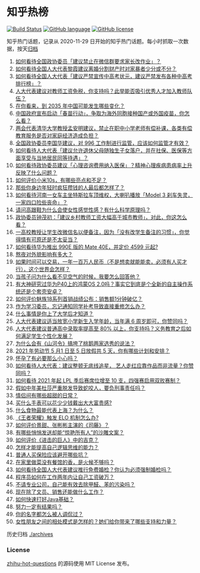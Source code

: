 # 知乎热榜
[![Build Status](https://github.com/ToWeLong/zhihu-hot-questions/workflows/CI/badge.svg)](https://github.com/ToWeLong/zhihu-hot-questions/actions)
[![GitHub language](https://img.shields.io/badge/language-golang-orange.svg)](https://golang.org/)
[![GitHub license](https://img.shields.io/github/license/ToWeLong/zhihu-hot-questions)](https://github.com/ToWeLong/zhihu-hot-questions/blob/main/LICENSE)

知乎热门话题，记录从 2020-11-29 日开始的知乎热门话题。每小时抓取一次数据，按天[归档](./archives)

<!-- BEGIN -->

1. [如何看待全国政协委员「建议禁止在微信群要求家长改作业」？](https://www.zhihu.com/question/448203861)
1. [如何看待全国人大代表黎霞建议离婚分割财产时对家暴者少分或不分？](https://www.zhihu.com/question/448382475)
1. [如何看待全国人大代表「建议严禁宣传中高考状元，建议严禁发布各种中高考排行榜」？](https://www.zhihu.com/question/448195929)
1. [人大代表建议对教师工资免税，你支持吗？此举能否吸引优秀人才加入教师队伍？](https://www.zhihu.com/question/448361377)
1. [在你看来，到 2035 年中国可能发生哪些变化？](https://www.zhihu.com/question/447592800)
1. [中国政府宣布启动「春苗行动」，争取为海外同胞接种国产或外国疫苗，你怎么看？](https://www.zhihu.com/question/448217663)
1. [两会代表清华大学教授孟安明建议，禁止在职中小学老师有偿补课，各类有偿教育服务是否对家庭经济造成负担？](https://www.zhihu.com/question/448419438)
1. [全国政协委员李国华建议，对 996 工作制进行监管，应该如何监管才有效？](https://www.zhihu.com/question/448500726)
1. [如何看待人大代表「建议允许退休父母随独生子女落户，并在社保、医保等方面享受与当地居民同等待遇」？](https://www.zhihu.com/question/448360534)
1. [如何看待政协委员建议「心理咨询费用纳入医保」？精神心理疾病患病率上升反映了什么问题？](https://www.zhihu.com/question/448413544)
1. [如何评价小米10s，有哪些亮点和不足？](https://www.zhihu.com/question/448239993)
1. [那些你身边年轻时疯狂攒钱的人最后都怎样了？](https://www.zhihu.com/question/408964456)
1. [如何看待河南一女车主坐特斯拉车顶维权，大喇叭播放「Model 3 刹车失灵，一家四口险些丧命」？](https://www.zhihu.com/question/448569872)
1. [请问高跟鞋为什么会使女性感觉性感？有什么科学原理吗？](https://www.zhihu.com/question/364229842)
1. [政协委员钟茂初：「建议乡村教师工资大幅高于城市教师」，对此，你这怎么看？](https://www.zhihu.com/question/448359133)
1. [一高校教授让学生改微信名以便备注，因为「没有改学生备注的习惯」，你觉得情有可原还是不太妥当？](https://www.zhihu.com/question/447768082)
1. [如何看待华为推出 990E 版的 Mate 40E，并定价 4599 元起?](https://www.zhihu.com/question/448542406)
1. [熬夜对外貌影响有多大？](https://www.zhihu.com/question/284075314)
1. [如果时间可以交易，一年一百万人民币（不是想卖就能能卖，必须有人买才行），这个世界会怎样？](https://www.zhihu.com/question/448434265)
1. [当孩子问为什么看不见空气的时候，我要怎么回答他？](https://www.zhihu.com/question/447360931)
1. [有大神研究过华为P40上的鸿蒙OS 2.0吗？事实它到底是个全新的自主操作系统还是个套壳安卓？](https://www.zhihu.com/question/448136663)
1. [如何评价魅族18系列首销战绩公布：销售额1分钟破亿？](https://www.zhihu.com/question/448204205)
1. [作为学习委员，忘记通知同学补考导致直接重修怎么办？](https://www.zhihu.com/question/367786613)
1. [什么事情是你上了大学后才知道？](https://www.zhihu.com/question/355322953)
1. [人大代表建议适当放宽小学新生入学年龄，当年满 6 周岁即可，你赞同吗？](https://www.zhihu.com/question/448559898)
1. [人大代表建议普通高中录取率提高至 80% 以上，你支持吗？义务教育之后如何满足学生个性化发展？](https://www.zhihu.com/question/448440699)
1. [为什么会有《山河令》搞垮了桃鹅两家选秀的说法？](https://www.zhihu.com/question/448035069)
1. [2021 年劳动节 5 月1 日至 5 日放假共 5 天，你有哪些计划和安排？](https://www.zhihu.com/question/448603091)
1. [怀孕了有必要那么小心吗？](https://www.zhihu.com/question/27690623)
1. [如何看待人大代表：建议整顿无底线追星， 艺人走红应靠作品而非流量？你赞同吗？](https://www.zhihu.com/question/448545659)
1. [如何看待 2021 年起 LPL 季后赛席位增至 10 支，四强赛启用双败赛制？](https://www.zhihu.com/question/438866948)
1. [假如中年美杜莎严重脱发导致蛇咬人，要负刑事责任吗？](https://www.zhihu.com/question/447530178)
1. [情侣间有哪些超甜的日常？](https://www.zhihu.com/question/63310794)
1. [买什么手表可以花少少钱戴出大大富贵感?](https://www.zhihu.com/question/415690787)
1. [什么食物最能代表上海？为什么？](https://www.zhihu.com/question/447695693)
1. [《王者荣耀》触发 ELO 机制怎么办?](https://www.zhihu.com/question/341453743)
1. [如何评价景甜、张彬彬主演的《司藤》？](https://www.zhihu.com/question/448202818)
1. [有哪些悄悄发送却能“惊艳所有人”的沙雕文案？](https://www.zhihu.com/question/443152285)
1. [如何评价《进击的巨人》中的吉克？](https://www.zhihu.com/question/60927899)
1. [怎样才能提高自己逻辑思维的能力？](https://www.zhihu.com/question/333617763)
1. [普通人买保险应该避开哪些坑？](https://www.zhihu.com/question/302888154)
1. [在家里做菜没有餐馆的香，是火候不够吗？](https://www.zhihu.com/question/448347304)
1. [如何看待全国人大代表建议推行免费婚检？你认为必须强制婚检吗？](https://www.zhihu.com/question/448556408)
1. [程序员如何在工作两年内让自己工资破万？](https://www.zhihu.com/question/64648392)
1. [不请专业公司，自己能有效去除甲醛、苯的污染吗？](https://www.zhihu.com/question/35664576)
1. [现在除了文员、销售还能做什么工作？](https://www.zhihu.com/question/429496537)
1. [如何快速打好Java基础？](https://www.zhihu.com/question/50904128)
1. [努力一定有结果吗？](https://www.zhihu.com/question/447984108)
1. [你的名字都怎么被人调侃过？](https://www.zhihu.com/question/56961231)
1. [女性朋友之间的相处模式是怎样的？她们给你带来了哪些支持和力量？](https://www.zhihu.com/question/447555098)

<!-- END -->

历史归档 [./archives](./archives)


### License
[zhihu-hot-questions](https://github.com/towelong/zhihu-hot-questions) 的源码使用 MIT License 发布。